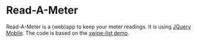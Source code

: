 # Read-A-Meter
Read-A-Meter is a (web)app to keep your meter readings. It is using [JQuery Mobile](https://jquerymobile.com).
The code is based on the [swipe-list demo](http://demos.jquerymobile.com/1.4.5/swipe-list).
